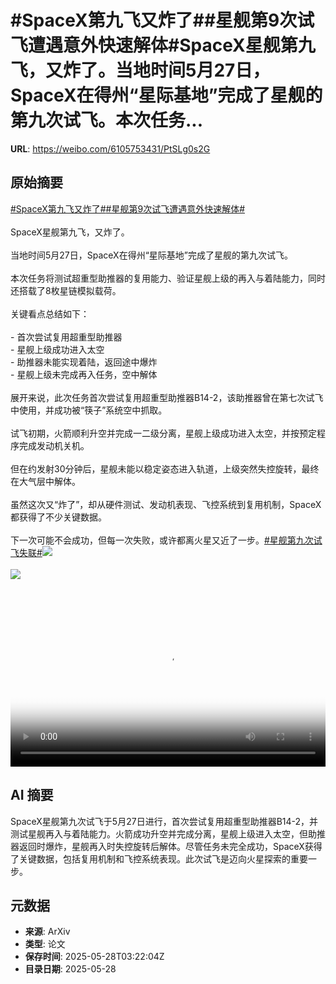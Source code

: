 # #SpaceX第九飞又炸了##星舰第9次试飞遭遇意外快速解体#SpaceX星舰第九飞，又炸了。当地时间5月27日，SpaceX在得州“星际基地”完成了星舰的第九次试飞。本次任务...

**URL**: https://weibo.com/6105753431/PtSLg0s2G

## 原始摘要

<a href="https://m.weibo.cn/search?containerid=231522type%3D1%26t%3D10%26q%3D%23SpaceX%E7%AC%AC%E4%B9%9D%E9%A3%9E%E5%8F%88%E7%82%B8%E4%BA%86%23&amp;extparam=%23SpaceX%E7%AC%AC%E4%B9%9D%E9%A3%9E%E5%8F%88%E7%82%B8%E4%BA%86%23" data-hide=""><span class="surl-text">#SpaceX第九飞又炸了#</span></a><a href="https://m.weibo.cn/search?containerid=231522type%3D1%26t%3D10%26q%3D%23%E6%98%9F%E8%88%B0%E7%AC%AC9%E6%AC%A1%E8%AF%95%E9%A3%9E%E9%81%AD%E9%81%87%E6%84%8F%E5%A4%96%E5%BF%AB%E9%80%9F%E8%A7%A3%E4%BD%93%23&amp;extparam=%23%E6%98%9F%E8%88%B0%E7%AC%AC9%E6%AC%A1%E8%AF%95%E9%A3%9E%E9%81%AD%E9%81%87%E6%84%8F%E5%A4%96%E5%BF%AB%E9%80%9F%E8%A7%A3%E4%BD%93%23" data-hide=""><span class="surl-text">#星舰第9次试飞遭遇意外快速解体#</span></a><br><br>SpaceX星舰第九飞，又炸了。<br><br>当地时间5月27日，SpaceX在得州“星际基地”完成了星舰的第九次试飞。<br><br>本次任务将测试超重型助推器的复用能力、验证星舰上级的再入与着陆能力，同时还搭载了8枚星链模拟载荷。<br><br>关键看点总结如下：<br><br>- 首次尝试复用超重型助推器<br>- 星舰上级成功进入太空<br>- 助推器未能实现着陆，返回途中爆炸<br>- 星舰上级未完成再入任务，空中解体<br><br>展开来说，此次任务首次尝试复用超重型助推器B14-2，该助推器曾在第七次试飞中使用，并成功被“筷子”系统空中抓取。<br><br>试飞初期，火箭顺利升空并完成一二级分离，星舰上级成功进入太空，并按预定程序完成发动机关机。<br><br>但在约发射30分钟后，星舰未能以稳定姿态进入轨道，上级突然失控旋转，最终在大气层中解体。<br><br>虽然这次又“炸了”，却从硬件测试、发动机表现、飞控系统到复用机制，SpaceX都获得了不少关键数据。<br><br>下一次可能不会成功，但每一次失败，或许都离火星又近了一步。<a href="https://m.weibo.cn/search?containerid=231522type%3D1%26t%3D10%26q%3D%23%E6%98%9F%E8%88%B0%E7%AC%AC%E4%B9%9D%E6%AC%A1%E8%AF%95%E9%A3%9E%E5%A4%B1%E8%81%94%23&amp;extparam=%23%E6%98%9F%E8%88%B0%E7%AC%AC%E4%B9%9D%E6%AC%A1%E8%AF%95%E9%A3%9E%E5%A4%B1%E8%81%94%23" data-hide=""><span class="surl-text">#星舰第九次试飞失联#</span></a><img style="" src="https://tvax4.sinaimg.cn/large/006Fd7o3ly1i1uziuxcrij31hc0u042o.jpg" referrerpolicy="no-referrer"><br><br><img style="" src="https://tvax3.sinaimg.cn/large/006Fd7o3ly1i1uzitphwuj31hc0u0gml.jpg" referrerpolicy="no-referrer"><br><br><br clear="both"><div style="clear: both"></div><video controls="controls" poster="https://tvax1.sinaimg.cn/orj480/006Fd7o3ly1i1uziuj4rij31hc0u042o.jpg" style="width: 100%"><source src="https://f.video.weibocdn.com/o0/FYgnTDvelx08oAMh05KM01041200l3AE0E010.mp4?label=mp4_720p&amp;template=1280x720.25.0&amp;ori=0&amp;ps=1CwnkDw1GXwCQx&amp;Expires=1748405935&amp;ssig=BcCCAd%2BUsx&amp;KID=unistore,video"><source src="https://f.video.weibocdn.com/o0/mdLIdWWMlx08oAMfVvAY01041200aFDw0E010.mp4?label=mp4_hd&amp;template=852x480.25.0&amp;ori=0&amp;ps=1CwnkDw1GXwCQx&amp;Expires=1748405935&amp;ssig=H%2FmE2be7iO&amp;KID=unistore,video"><source src="https://f.video.weibocdn.com/o0/ZREDoprslx08oAMfqFfW010412006pWH0E010.mp4?label=mp4_ld&amp;template=640x360.25.0&amp;ori=0&amp;ps=1CwnkDw1GXwCQx&amp;Expires=1748405935&amp;ssig=pnX47q7T7M&amp;KID=unistore,video"><p>视频无法显示，请前往<a href="https://video.weibo.com/show?fid=1034%3A5171219780272200" target="_blank" rel="noopener noreferrer">微博视频</a>观看。</p></video>

## AI 摘要

SpaceX星舰第九次试飞于5月27日进行，首次尝试复用超重型助推器B14-2，并测试星舰再入与着陆能力。火箭成功升空并完成分离，星舰上级进入太空，但助推器返回时爆炸，星舰再入时失控旋转后解体。尽管任务未完全成功，SpaceX获得了关键数据，包括复用机制和飞控系统表现。此次试飞是迈向火星探索的重要一步。

## 元数据

- **来源**: ArXiv
- **类型**: 论文
- **保存时间**: 2025-05-28T03:22:04Z
- **目录日期**: 2025-05-28
